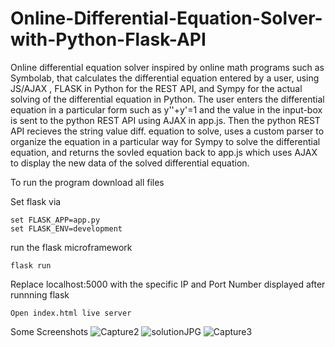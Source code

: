 # Online-Differential-Equation-Solver-with-Python-Flask-API
Online differential equation solver inspired by online math programs such as Symbolab, that calculates the differential equation entered by a user, using JS/AJAX , FLASK in Python for the REST API, and Sympy for the actual solving of the differential equation in Python.
The user enters the differential equation in a particular form such as y''+y'=1 and the value in the input-box is sent to the python REST API using AJAX in app.js. Then the python
REST API recieves the string value diff. equation to solve, uses a custom parser to organize the equation in a particular way for Sympy to solve the differential equation, and returns the sovled equation back to app.js which uses AJAX to display the new data of the solved differential equation.

To run the program download all files

Set flask via

```
set FLASK_APP=app.py
set FLASK_ENV=development
```
run the flask microframework
```
flask run
```
Replace localhost:5000 with the specific IP and Port Number displayed after runnning flask
```
Open index.html live server
```

Some Screenshots
![Capture2](https://user-images.githubusercontent.com/81478885/149671857-fff9979f-6a5a-4a94-ae80-330c1d900cde.JPG)
![solutionJPG](https://user-images.githubusercontent.com/81478885/149671858-83b89b2e-a08b-4654-957e-dd80031a97a9.JPG)
![Capture3](https://user-images.githubusercontent.com/81478885/149671859-003e41b6-298f-4702-8386-e85b26417322.JPG)
